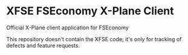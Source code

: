 # XFSE FSEconomy X-Plane Client

Official X-Plane client application for FSEconomy

This repository doesn't contain the XFSE code; it's only for tracking of defects and feature requests.

